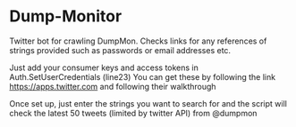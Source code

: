 # Dump-Monitor
Twitter bot for crawling DumpMon. Checks links for any references of strings provided such as passwords or email addresses etc.


Just add your consumer keys and access tokens in Auth.SetUserCredentials (line23)
You can get these by following the link https://apps.twitter.com and following their walkthrough


Once set up, just enter the strings you want to search for and the script will check the latest 50 tweets (limited by twitter API) from @dumpmon



